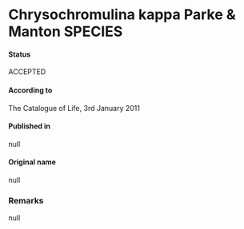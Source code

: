 Chrysochromulina kappa Parke & Manton SPECIES
=======

#### Status
ACCEPTED

#### According to
The Catalogue of Life, 3rd January 2011

#### Published in
null

#### Original name
null

### Remarks
null